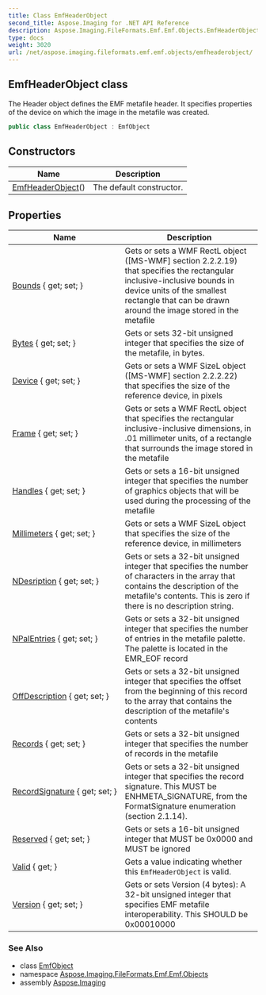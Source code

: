 ```yaml
---
title: Class EmfHeaderObject
second_title: Aspose.Imaging for .NET API Reference
description: Aspose.Imaging.FileFormats.Emf.Emf.Objects.EmfHeaderObject class. The Header object defines the EMF metafile header. It specifies properties of the device on which the image in the metafile was created
type: docs
weight: 3020
url: /net/aspose.imaging.fileformats.emf.emf.objects/emfheaderobject/
---
```

## EmfHeaderObject class

The Header object defines the EMF metafile header. It specifies properties of the device on which the image in the metafile was created.

```csharp
public class EmfHeaderObject : EmfObject
```

## Constructors

| Name | Description |
| --- | --- |
| [EmfHeaderObject](emfheaderobject/)() | The default constructor. |

## Properties

| Name | Description |
| --- | --- |
| [Bounds](../../aspose.imaging.fileformats.emf.emf.objects/emfheaderobject/bounds/) { get; set; } | Gets or sets a WMF RectL object ([MS-WMF] section 2.2.2.19) that specifies the rectangular inclusive-inclusive bounds in device units of the smallest rectangle that can be drawn around the image stored in the metafile |
| [Bytes](../../aspose.imaging.fileformats.emf.emf.objects/emfheaderobject/bytes/) { get; set; } | Gets or sets 32-bit unsigned integer that specifies the size of the metafile, in bytes. |
| [Device](../../aspose.imaging.fileformats.emf.emf.objects/emfheaderobject/device/) { get; set; } | Gets or sets a WMF SizeL object ([MS-WMF] section 2.2.2.22) that specifies the size of the reference device, in pixels |
| [Frame](../../aspose.imaging.fileformats.emf.emf.objects/emfheaderobject/frame/) { get; set; } | Gets or sets a WMF RectL object that specifies the rectangular inclusive-inclusive dimensions, in .01 millimeter units, of a rectangle that surrounds the image stored in the metafile |
| [Handles](../../aspose.imaging.fileformats.emf.emf.objects/emfheaderobject/handles/) { get; set; } | Gets or sets a 16-bit unsigned integer that specifies the number of graphics objects that will be used during the processing of the metafile |
| [Millimeters](../../aspose.imaging.fileformats.emf.emf.objects/emfheaderobject/millimeters/) { get; set; } | Gets or sets a WMF SizeL object that specifies the size of the reference device, in millimeters |
| [NDesription](../../aspose.imaging.fileformats.emf.emf.objects/emfheaderobject/ndesription/) { get; set; } | Gets or sets a 32-bit unsigned integer that specifies the number of characters in the array that contains the description of the metafile's contents. This is zero if there is no description string. |
| [NPalEntries](../../aspose.imaging.fileformats.emf.emf.objects/emfheaderobject/npalentries/) { get; set; } | Gets or sets a 32-bit unsigned integer that specifies the number of entries in the metafile palette. The palette is located in the EMR_EOF record |
| [OffDescription](../../aspose.imaging.fileformats.emf.emf.objects/emfheaderobject/offdescription/) { get; set; } | Gets or sets a 32-bit unsigned integer that specifies the offset from the beginning of this record to the array that contains the description of the metafile's contents |
| [Records](../../aspose.imaging.fileformats.emf.emf.objects/emfheaderobject/records/) { get; set; } | Gets or sets a 32-bit unsigned integer that specifies the number of records in the metafile |
| [RecordSignature](../../aspose.imaging.fileformats.emf.emf.objects/emfheaderobject/recordsignature/) { get; set; } | Gets or sets a 32-bit unsigned integer that specifies the record signature. This MUST be ENHMETA_SIGNATURE, from the FormatSignature enumeration (section 2.1.14). |
| [Reserved](../../aspose.imaging.fileformats.emf.emf.objects/emfheaderobject/reserved/) { get; set; } | Gets or sets a 16-bit unsigned integer that MUST be 0x0000 and MUST be ignored |
| [Valid](../../aspose.imaging.fileformats.emf.emf.objects/emfheaderobject/valid/) { get; } | Gets a value indicating whether this `EmfHeaderObject` is valid. |
| [Version](../../aspose.imaging.fileformats.emf.emf.objects/emfheaderobject/version/) { get; set; } | Gets or sets Version (4 bytes): A 32-bit unsigned integer that specifies EMF metafile interoperability. This SHOULD be 0x00010000 |

### See Also

* class [EmfObject](../emfobject/)
* namespace [Aspose.Imaging.FileFormats.Emf.Emf.Objects](../../aspose.imaging.fileformats.emf.emf.objects/)
* assembly [Aspose.Imaging](../../)


